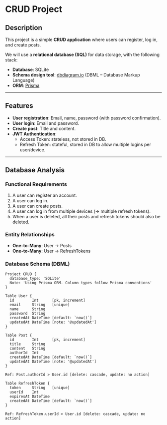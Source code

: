 # CRUD Project

## Description

This project is a simple **CRUD application** where users can register, log in, and create posts.

We will use a **relational database (SQL)** for data storage, with the following stack:

- **Database**: SQLite
- **Schema design tool**: [dbdiagram.io](https://dbdiagram.io) (DBML – Database Markup Language)
- **ORM**: [Prisma](https://www.prisma.io/)

---

## Features

- **User registration**: Email, name, password (with password confirmation).
- **User login**: Email and password.
- **Create post**: Title and content.
- **JWT Authentication**:
  - Access Token: stateless, not stored in DB.
  - Refresh Token: stateful, stored in DB to allow multiple logins per user/device.

---

## Database Analysis

### Functional Requirements

1. A user can register an account.
2. A user can log in.
3. A user can create posts.
4. A user can log in from multiple devices (→ multiple refresh tokens).
5. When a user is deleted, all their posts and refresh tokens should also be deleted.

### Entity Relationships

- **One-to-Many**: User → Posts
- **One-to-Many**: User → RefreshTokens

### Database Schema (DBML)

```dbml
Project CRUD {
  database_type: 'SQLite'
  Note: 'Using Prisma ORM. Column types follow Prisma conventions'
}

Table User {
  id        Int      [pk, increment]
  email     String   [unique]
  name      String
  password  String
  createdAt DateTime [default: `now()`]
  updatedAt DateTime [note: '@updatedAt']
}

Table Post {
  id        Int      [pk, increment]
  title     String
  content   String
  authorId  Int
  createdAt DateTime [default: `now()`]
  updatedAt DateTime [note: '@updatedAt']
}

Ref: Post.authorId > User.id [delete: cascade, update: no action]

Table RefreshToken {
  token     String   [unique]
  userId    Int
  expiresAt DateTime
  createdAt DateTime [default: `now()`]
}

Ref: RefreshToken.userId > User.id [delete: cascade, update: no action]
```
